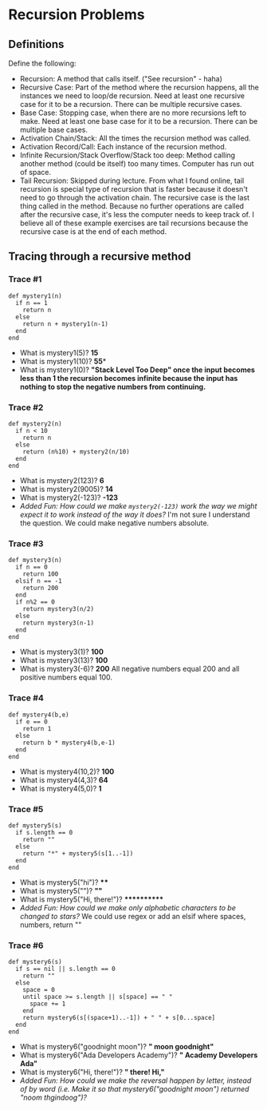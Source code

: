 # Recursion Problems

## Definitions
Define the following:

- Recursion: A method that calls itself. ("See recursion" - haha)
- Recursive Case: Part of the method where the recursion happens, all the instances we need to loop/de recursion. Need at least one recursive case for it to be a recursion. There can be multiple recursive cases.
- Base Case: Stopping case, when there are no more recursions left to make. Need at least one base case for it to be a recursion. There can be multiple base cases.
- Activation Chain/Stack: All the times the recursion method was called.
- Activation Record/Call: Each instance of the recursion method.
- Infinite Recursion/Stack Overflow/Stack too deep: Method calling another method (could be itself) too many times. Computer has run out of space.
- Tail Recursion: Skipped during lecture. From what I found online, tail recursion is special type of recursion that is faster because it doesn't need to go through the activation chain. The recursive case is the last thing called in the method. Because no further operations are called after the recursive case, it's less the computer needs to keep track of. I believe all of these example exercises are tail recursions because the recursive case is at the end of each method.

## Tracing through a recursive method

### Trace #1
```
def mystery1(n)
  if n == 1
    return n
  else
    return n + mystery1(n-1)
  end
end
```

- What is mystery1(5)? **15**
- What is mystery1(10)? **55***
- What is mystery1(0)? **"Stack Level Too Deep" once the input becomes less than 1 the recursion becomes infinite because the input has nothing to stop the negative numbers from continuing.**

### Trace #2
```
def mystery2(n)
  if n < 10
    return n
  else
    return (n%10) + mystery2(n/10)
  end
end
```

- What is mystery2(123)? **6**
- What is mystery2(9005)? **14**
- What is mystery2(-123)? **-123**
- _Added Fun: How could we make `mystery2(-123)` work the way we might expect it to work instead of the way it does?_ I'm not sure I understand the question. We could make negative numbers absolute.

### Trace #3
```
def mystery3(n)
  if n == 0
    return 100
  elsif n == -1
    return 200
  end
  if n%2 == 0
    return mystery3(n/2)
  else
    return mystery3(n-1)
  end
end
```

- What is mystery3(1)? **100**
- What is mystery3(13)? **100**
- What is mystery3(-6)? **200**
All negative numbers equal 200 and all positive numbers equal 100.

### Trace #4
```
def mystery4(b,e)
  if e == 0
    return 1
  else
    return b * mystery4(b,e-1)
  end
end
```

- What is mystery4(10,2)? **100**
- What is mystery4(4,3)? **64**
- What is mystery4(5,0)? **1**

### Trace #5
```
def mystery5(s)
  if s.length == 0
    return ""
  else
    return "*" + mystery5(s[1..-1])
  end
end
```

- What is mystery5("hi")? __**__
- What is mystery5("")? **""**
- What is mystery5("Hi, there!")? __**********__
- _Added Fun: How could we make only alphabetic characters to be changed to stars?_ We could use regex or add an elsif where spaces, numbers, return ""

### Trace #6
```
def mystery6(s)
  if s == nil || s.length == 0
    return ""
  else
    space = 0
    until space >= s.length || s[space] == " "
      space += 1
    end
    return mystery6(s[(space+1)..-1]) + " " + s[0...space]
  end
end
```

- What is mystery6("goodnight moon")? **" moon goodnight"**
- What is mystery6("Ada Developers Academy")? **" Academy Developers Ada"**
- What is mystery6("Hi, there!")? **" there! Hi,"**
- _Added Fun: How could we make the reversal happen by letter, instead of by word (i.e. Make it so that mystery6("goodnight moon") returned "noom thgindoog")?_
